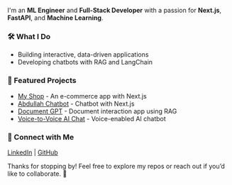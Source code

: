 I'm an **ML Engineer** and **Full-Stack Developer** with a passion for **Next.js**, **FastAPI**, and **Machine Learning**.

### 🛠 What I Do
- Building interactive, data-driven applications
- Developing chatbots with RAG and LangChain

### 🌟 Featured Projects
- [My Shop](https://my-shop-dusky-beta.vercel.app/) - An e-commerce app with Next.js
- [Abdullah Chatbot](https://abdullah-chatbot.vercel.app/) - Chatbot with Next.js
- [Document GPT](https://ragapp-by-abdullah.streamlit.app/) - Document interaction app using RAG
- [Voice-to-Voice AI Chat](https://voice-to-voice-ai-app.streamlit.app/) - Voice-enabled AI chatbot

### 🔗 Connect with Me
[LinkedIn](https://www.linkedin.com/in/muhammad-abdullah-41b82028b/) | [GitHub](https://github.com/abdullah0325)

Thanks for stopping by! Feel free to explore my repos or reach out if you’d like to collaborate. 🚀
